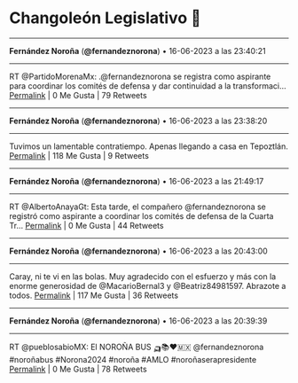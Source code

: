 # Changoleón Legislativo 🙈
*****
**Fernández Noroña** (**@fernandeznorona**) • 16-06-2023 a las 23:40:21
*****
RT @PartidoMorenaMx: .@fernandeznorona se registra como aspirante para coordinar los comités de defensa y dar continuidad a la transformaci…
[Permalink](https://twitter.com/fernandeznorona/status/1669973241048489984) | 0 Me Gusta | 79 Retweets
*****
**Fernández Noroña** (**@fernandeznorona**) • 16-06-2023 a las 23:38:20
*****
Tuvimos un lamentable contratiempo. Apenas llegando a casa en Tepoztlán.
[Permalink](https://twitter.com/fernandeznorona/status/1669972733151825920) | 118 Me Gusta | 9 Retweets
*****
**Fernández Noroña** (**@fernandeznorona**) • 16-06-2023 a las 21:49:17
*****
RT @AlbertoAnayaGt: Esta tarde, el compañero @fernandeznorona se registró como aspirante a coordinar los comités de defensa de la Cuarta Tr…
[Permalink](https://twitter.com/fernandeznorona/status/1669945288860004352) | 0 Me Gusta | 44 Retweets
*****
**Fernández Noroña** (**@fernandeznorona**) • 16-06-2023 a las 20:43:00
*****
Caray, ni te vi en las bolas. Muy agradecido con el esfuerzo y más con la enorme generosidad de @MacarioBernal3 y @Beatriz84981597. Abrazote a todos.
[Permalink](https://twitter.com/fernandeznorona/status/1669928606993350657) | 117 Me Gusta | 36 Retweets
*****
**Fernández Noroña** (**@fernandeznorona**) • 16-06-2023 a las 20:39:39
*****
RT @pueblosabioMX: El NOROÑA BUS 🛺📚❤️🇲🇽
 @fernandeznorona #noroñabus #Norona2024 #noroña #AMLO #noroñaserapresidente
[Permalink](https://twitter.com/fernandeznorona/status/1669927763380424704) | 0 Me Gusta | 78 Retweets